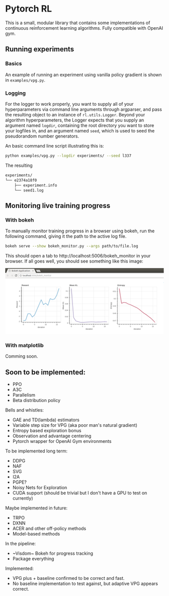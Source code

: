 # Pytorch RL

This is a small, modular library that contains some implementations of continuous reinforcement learning algorithms. Fully compatible with OpenAI gym.


## Running experiments

### Basics
An example of running an experiment using vanilla policy gradient is shown in ```examples/vpg.py```.


### Logging
For the logger to work properly, you want to supply all of your hyperparameters via command line arguments through argparser, and pass the resulting object to an instance of ```rl.utils.Logger```. Beyond your algorithm hyperparameters, the Logger expects that you supply an argument named ```logdir```, containing the root directory you want to store your logfiles in, and an argument named ```seed```, which is used to seed the pseudorandom number generators.

An basic command line script illustrating this is:
```bash
python examples/vpg.py --logdir experiments/ --seed l337
```

The resulting
```
experiments/
└── e2374a18f0
    ├── experiment.info
    └── seed1.log
```
## Monitoring live training progress

### With bokeh
To manually monitor training progress in a browser using bokeh, run the following command, giving it the path to the active log file.
```bash
bokeh serve --show bokeh_monitor.py --args path/to/file.log
```
This should open a tab to http://localhost:5006/bokeh_monitor in your browser. If all goes well, you should see something like this image:

![alt-text](docs/bokeh_monitor.png)

### With matplotlib

Comming soon.




## Soon to be implemented:

* PPO
* A3C
* Parallelism
* Beta distribution policy

Bells and whistles:
* GAE and TD(lambda) estimators
* Variable step size for VPG (aka poor man's natural gradient)
* Entropy based exploration bonus
* Observation and advantage centering
* Pytorch wrapper for OpenAI Gym environments

To be implemented long term:

* DDPG
* NAF
* SVG
* I2A
* PGPE?
* Noisy Nets for Exploration
* CUDA support (should be trivial but I don't have a GPU to test on currently)

Maybe implemented in future:

* TRPO
* DXNN
* ACER and other off-policy methods
* Model-based methods

In the pipeline:
* ~Visdom~ Bokeh for progress tracking
* Package everything

Implemented:
* VPG plus + baseline confirmed to be correct and fast.
* No baseline implementation to test against, but adaptive VPG appears correct.
